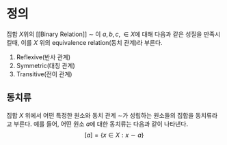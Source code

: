 # 정의
집합 $X$위의 [[Binary Relation]] $\sim$ 이 $a, b, c, \in X$에 대해 다음과 같은 성질을 만족시킬때, 이를 $X$ 위의 equivalence relation(동치 관계)라 부른다.
1) Reflexive(반사 관계)
2) Symmetric(대칭 관계)
3) Transitive(전이 관계)

## 동치류
집합 $X$ 위에서 어떤 특정한 원소와 동치 관계 $\sim$가 성립하는 원소들의 집합을 동치류라고 부른다. 예를 들어, 어떤 원소 $a$에 대한 동치류는 다음과 같이 나타낸다.
$$[a] = \{x\in X: x \sim a\}$$